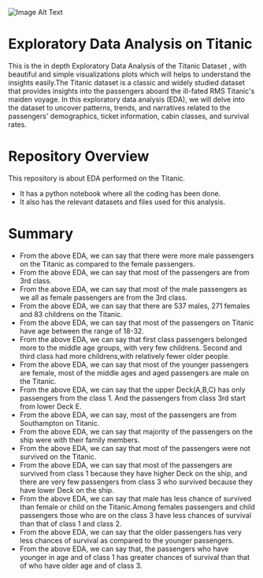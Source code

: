 ![Image Alt Text](https://github.com/GayasuddinMohd/Exploratory-Data-Analysis-on-Titanic-Dataset/blob/main/Titanic%20Image.jpg?raw=true)

# Exploratory Data Analysis on Titanic
This is the in depth Exploratory Data Analysis of the Titanic Dataset , with beautiful and simple visualizations plots which will helps to understand the insights easily.The Titanic dataset is a classic and widely studied dataset that provides insights into the passengers aboard the ill-fated RMS Titanic's maiden voyage. In this exploratory data analysis (EDA), we will delve into the dataset to uncover patterns, trends, and narratives related to the passengers' demographics, ticket information, cabin classes, and survival rates.

# Repository Overview
This repository is about EDA performed on the Titanic.
   - It has a python notebook where all the coding has been done.
   - It also has the relevant datasets and files used for this analysis.

# Summary
* From the above EDA, we can say that there were more male passengers on the Titanic as compared to the female passengers.
* From the above EDA, we can say that most of the passengers are from 3rd class.
* From the above EDA, we can say that most of the male passengers as we all as female passengers are from the 3rd class.
* From the above EDA, we can say that there are 537 males, 271 females and 83 childrens on the Titanic.
* From the above EDA, we can say that most of the passengers on Titanic have age between the range of 18-32.
* From the above EDA, we can say that first class passengers belonged more to the middle age groups, with very few childrens. Second and third class had more childrens,with relatively fewer older people.
* From the above EDA, we can say that most of the younger passengers are female, most of the middle ages and aged passengers are male on the Titanic.
* From the above EDA, we can say that the upper Deck(A,B,C) has only passengers from the class 1. And the passengers from class 3rd start from lower Deck E.
* From the above EDA, we can say, most of the passengers are from Southampton on Titanic.
* From the above EDA, we can say that majority of the passengers on the ship were with their family members.
* From the above EDA, we can say that most of the passengers were not survived on the Titanic.
* From the above EDA, we can say that most of the passengers are survived from class 1 because they have higher Deck on the ship, and there are very few passengers from class 3 who survived because they have lower Deck on the ship.
* From the above EDA, we can say that male has less chance of survived than female or child on the Titanic.Among females passengers and child passengers those who are on the class 3 have less chances of survival than that of class 1 and class 2.
* From the above EDA, we can say that the older passengers has very less chances of survival as compared to the younger passengers.
* From the above EDA, we can say that, the passengers who have younger in age and of class 1 has greater chances of survival than that of who have older age and of class 3.


















